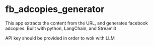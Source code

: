 # fb_adcopies_generator
This app extracts the content from the URL, and generates facebook adcopies. Built with python, LangChain, and Streamlit

API key should be provided in order to wok with LLM
